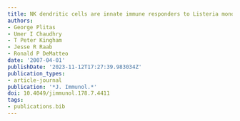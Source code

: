 ```yaml
---
title: NK dendritic cells are innate immune responders to Listeria monocytogenes infection
authors:
- George Plitas
- Umer I Chaudhry
- T Peter Kingham
- Jesse R Raab
- Ronald P DeMatteo
date: '2007-04-01'
publishDate: '2023-11-12T17:27:39.983034Z'
publication_types:
- article-journal
publication: '*J. Immunol.*'
doi: 10.4049/jimmunol.178.7.4411
tags:
- publications.bib
---
```

